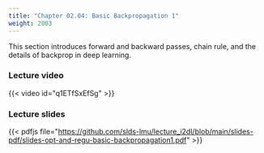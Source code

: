 ```yaml
---
title: "Chapter 02.04: Basic Backpropagation 1"
weight: 2003
---
```

This section introduces forward and backward passes, chain rule, and the details of backprop in deep learning.
<!--more-->

### Lecture video

{{< video id="q1ETfSxEfSg" >}}

### Lecture slides

{{< pdfjs file="https://github.com/slds-lmu/lecture_i2dl/blob/main/slides-pdf/slides-opt-and-regu-basic-backpropagation1.pdf" >}}




